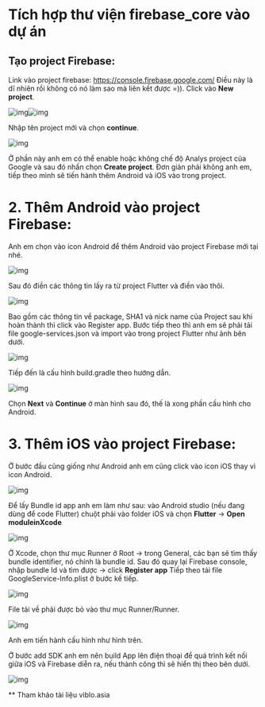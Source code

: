 # Tích hợp thư viện firebase_core vào dự án



## Tạo project Firebase:


Link vào project firebase: https://console.firebase.google.com/
Điều này là dĩ nhiên rồi không có nó làm sao mà liên kết được =)). Click vào **New project**.

![img](https://images.viblo.asia/5d01a3d3-f7d0-4b14-b8c2-972ee08babdf.png)![img](https://images.viblo.asia/5d01a3d3-f7d0-4b14-b8c2-972ee08babdf.png)

Nhập tên project mới và chọn **continue**.

![img](https://images.viblo.asia/0751489d-1ec0-444b-81d3-458eb4b6a259.png)

Ở phần này anh em có thể enable hoặc không chế độ Analys project của Google và sau đó nhấn chọn **Create project**. Đơn giản phải không anh em, tiếp theo mình sẽ tiến hành thêm Android và iOS vào trong project.

# 2. Thêm Android vào project Firebase:

Anh em chọn vào icon Android để thêm Android vào project Firebase mới tại nhé.

![img](https://images.viblo.asia/8f8335ff-c44f-4379-a42f-aece5a439136.png)

Sau đó điền các thông tin lấy ra từ project Flutter và điền vào thôi.

![img](https://images.viblo.asia/c936f8df-52b9-4708-95f0-ea51b153f3fa.png)

Bao gồm các thông tin về package, SHA1 và nick name của Project sau khi hoàn thành thì click vào Register app. Bước tiếp theo thì anh em sẽ phải tải file google-services.json và import vào trong project Flutter như ảnh bên dưới.

![img](https://images.viblo.asia/7a3a3837-ba2f-44c1-a9cf-077f14f14777.png)

Tiếp đến là cấu hình build.gradle theo hướng dẫn.

![img](https://images.viblo.asia/06cf54b7-8252-482d-986b-49714bf5d74b.png)

Chọn **Next** và **Continue** ở màn hình sau đó, thế là xong phần cấu hình cho Android.

# 3. Thêm iOS vào project Firebase:

Ở bước đầu cũng giống như Android anh em cũng click vào icon iOS thay vì icon Android.

![img](https://images.viblo.asia/69b56806-7229-4336-ba4e-ec9f4f9459ef.png)

Để lấy Bundle id app anh em làm như sau: vào Android studio (nếu đang dùng để code Flutter) chuột phải vào folder iOS và chọn **Flutter** -> **Open moduleinXcode**

![img](https://images.viblo.asia/64684ce7-c125-4b99-9e3f-813e1ffb53f9.png)

Ở Xcode, chọn thư mục Runner ở Root -> trong General, các bạn sẽ tìm thấy bundle identifier, nó chính là bundle id. Sau đó quay lại Firebase console, nhập bundle Id và tìm được -> click **Register app** Tiếp theo tải file GoogleService-Info.plist ở bước kế tiếp.

![img](https://images.viblo.asia/b696881c-74cd-42b6-8824-c9dd1c34c2a9.png)

File tải về phải được bỏ vào thư mục Runner/Runner.

![img](https://images.viblo.asia/2c2a86fa-3820-4aa2-ac54-9cfc26e21a3d.png)

Anh em tiến hành cấu hình như hình trên.

Ở bước add SDK anh em nên build App lên điện thoại để quá trình kết nối giữa iOS và Firebase diễn ra, nếu thành công thì sẽ hiển thị theo bên dưới.

![img](https://images.viblo.asia/b6038e91-1619-4e0f-85c8-61ee209676aa.png)



** Tham khảo tài liệu viblo.asia
